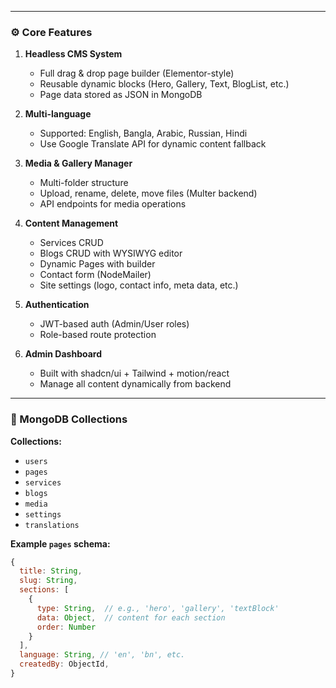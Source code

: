 
---

### ⚙️ Core Features

1. **Headless CMS System**
   - Full drag & drop page builder (Elementor-style)
   - Reusable dynamic blocks (Hero, Gallery, Text, BlogList, etc.)
   - Page data stored as JSON in MongoDB  

2. **Multi-language**
   - Supported: English, Bangla, Arabic, Russian, Hindi  
   <!-- - Use `next-intl` for static translations   -->
   - Use Google Translate API for dynamic content fallback  

3. **Media & Gallery Manager**
   - Multi-folder structure  
   - Upload, rename, delete, move files (Multer backend)  
   - API endpoints for media operations  

4. **Content Management**
   - Services CRUD  
   - Blogs CRUD with WYSIWYG editor  
   - Dynamic Pages with builder  
   - Contact form (NodeMailer)  
   - Site settings (logo, contact info, meta data, etc.)

5. **Authentication**
   - JWT-based auth (Admin/User roles)  
   - Role-based route protection  

6. **Admin Dashboard**
   - Built with shadcn/ui + Tailwind + motion/react  
   - Manage all content dynamically from backend  

---

### 💾 MongoDB Collections

**Collections:**
- `users`
- `pages`
- `services`
- `blogs`
- `media`
- `settings`
- `translations`

**Example `pages` schema:**
```js
{
  title: String,
  slug: String,
  sections: [
    {
      type: String,  // e.g., 'hero', 'gallery', 'textBlock'
      data: Object,  // content for each section
      order: Number
    }
  ],
  language: String, // 'en', 'bn', etc.
  createdBy: ObjectId,
}
